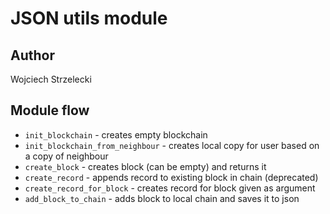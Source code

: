 # JSON utils module

## Author

Wojciech Strzelecki

##  Module flow

* `init_blockchain` - creates empty blockchain
* `init_blockchain_from_neighbour` - creates local copy for user based on a copy of neighbour
* `create_block` - creates block (can be empty) and returns it
* `create_record` - appends record to existing block in chain (deprecated)
* `create_record_for_block` - creates record for block given as argument
* `add_block_to_chain` - adds block to local chain and saves it to json 
